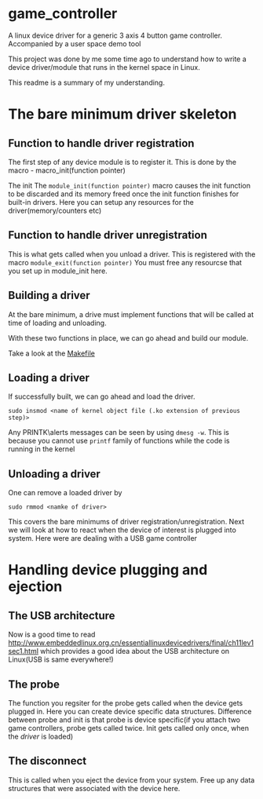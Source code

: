 # game_controller
A linux device driver for a generic 3 axis 4 button game controller. Accompanied by a user space demo tool

This project was done by me some time ago to understand how to write a device driver/module that runs in the kernel space in Linux.

This readme is a summary of my understanding.

# The bare minimum driver skeleton



## Function to handle driver registration
The first step of any device module is to register it.
This is done by the macro - macro_init(function pointer)

The init The `module_init(function pointer)` macro causes the init function to be discarded and its memory freed once the init function finishes for built-in drivers. Here you can setup any resources for the driver(memory/counters etc)

## Function to handle driver unregistration

This is what gets called when you unload a driver. This is registered with the macro `module_exit(function pointer)`
You must free any resourcse that you set up in module_init here.

## Building a driver

At the bare minimum, a drive must implement functions that will be called at time of loading and unloading.

With these two functions in place, we can go ahead and build our module.

Take a look at the [Makefile](/Makefile)

## Loading a driver

If successfully built, we can go ahead and load the driver. 
```
sudo insmod <name of kernel object file (.ko extension of previous step)>
```

Any PRINTK\alerts messages can be seen by using `dmesg -w`. This is because you cannot use `printf` family of functions while the code is running in the kernel

## Unloading a driver

One can remove a loaded driver by 
```
sudo rmmod <namke of driver>
```

This covers the bare minimums of driver registration/unregistration. Next we will look at how to react when the device of interest is plugged into system. Here were are dealing with a USB game controller



# Handling device plugging and ejection



## The USB architecture
Now is a good time to read http://www.embeddedlinux.org.cn/essentiallinuxdevicedrivers/final/ch11lev1sec1.html which provides a good idea about the USB architecture on Linux(USB is same everywhere!)


## The probe

The function you regsiter for the probe gets called when the device gets plugged in. Here you can create device specific data structures. Difference between probe and init is that probe is device specific(if you attach two game controllers, probe gets called twice. Init gets called only once, when the *driver* is loaded)


## The disconnect
This is called when you eject the device from your system. Free up any data structures that were associated with the device here.
